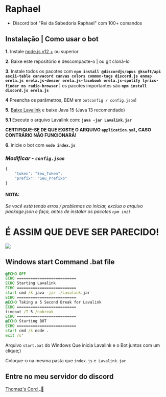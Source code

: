# Raphael
+ Discord bot "Rei da Sabedoria Raphael" com 100+ comandos

## Instalação | Como usar o bot

 **1.** Instale [node.js v12 +](https://nodejs.org/en/download/) ou superior

 **2.** Baixe este repositório e descompacte-o | ou git cloná-lo

 **3.** Instale todos os pacotes com **`npm install @discordjs/opus @ksoft/api ascii-table canvacord canvas colors common-tags discord.js enmap erela.js erela.js-deezer erela.js-facebook erela.js-spotify lyrics-finder ms radio-browser`** | os pacotes importantes são **`npm install discord.js erela.js`**

 **4** Preencha os parâmetros, BEM em `botconfig / config.json`!

 **5.** [Baixe Lavalink](https://cdn.discordapp.com/attachments/798196676405755905/827174915714711572/Lavalink.jar) e baixe Java 15 (Java 13 recomendado)

**5.1** Execute o arquivo Lavalink com: **`java -jar Lavalink.jar`**

 **CERTIFIQUE-SE DE QUE EXISTE O ARQUIVO `application.yml`, CASO CONTRÁRIO NÃO FUNCIONARÁ!**

 **6.** inicie o bot com **`node index.js`**

### *Modificar - `config.json`*

```javascript
{
    "token": "Seu_Token",
    "prefix": "Seu_Prefixo"
}        
```

#### **NOTA:**

*Se você está tendo erros / problemas ao iniciar, exclua o arquivo package.json e faça, antes de instalar os pacotes `npm init`*

# É ASSIM QUE DEVE SER PARECIDO!

![](https://github.com/Tomato6966/discord-js-lavalink-Music-Bot-erela-js/blob/main/Folder_structure.png)

## Windows start Command .bat file
```bat
@ECHO OFF
ECHO ==========================
ECHO Starting Lavalink
ECHO ==========================
start cmd /k java -jar ./Lavalink.jar
ECHO ==========================
@ECHO Taking a 5 Second Break for Lavalink
ECHO ==========================
timeout /T 5 /nobreak
ECHO ==========================
@ECHO Starting BOT
ECHO ==========================
start cmd /k node .
exit /s'
```
Arquivo `start.bat` do Windows
Que inicia Lavalink e o Bot juntos com um clique;)

Coloque-o na mesma pasta que `index.js` e` Lavalink.jar`

## Entre no meu servidor do discord

[Thomaz's Cord ₊🌸](https://discord.gg/DJuK4KGa94)
